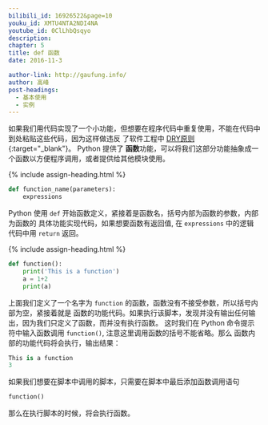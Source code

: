 ```yaml
---
bilibili_id: 16926522&page=10
youku_id: XMTU4NTA2NDI4NA
youtube_id: 0ClLhbQsqyo
description: 
chapter: 5
title: def 函数
date: 2016-11-3

author-link: http://gaufung.info/
author: 高峰
post-headings:
  - 基本使用
  - 实例
---
```




如果我们用代码实现了一个小功能，但想要在程序代码中重复使用，不能在代码中到处粘贴这些代码，因为这样做违反
了软件工程中 [DRY原则](https://en.wikipedia.org/wiki/Don%27t_repeat_yourself){:target="_blank"}。 Python 提供了
**函数**功能，可以将我们这部分功能抽象成一个函数以方便程序调用，或者提供给其他模块使用。

{% include assign-heading.html %}

```python
def function_name(parameters):
    expressions
```

Python 使用 `def` 开始函数定义，紧接着是函数名，括号内部为函数的参数，内部为函数的
具体功能实现代码，如果想要函数有返回值, 在 `expressions` 中的逻辑代码中用 `return` 返回。

{% include assign-heading.html %}

```python
def function():
    print('This is a function')
    a = 1+2
    print(a)
```

上面我们定义了一个名字为 `function` 的函数，函数没有不接受参数，所以括号内部为空，紧接着就是
函数的功能代码。如果执行该脚本，发现并没有输出任何输出，因为我们只定义了函数，而并没有执行函数。
这时我们在 Python 命令提示符中输入函数调用 `function()`, 注意这里调用函数的括号不能省略。那么
函数内部的功能代码将会执行，输出结果：

```python
This is a function
3
```

如果我们想要在脚本中调用的脚本，只需要在脚本中最后添加函数调用语句

```python
function()
```

那么在执行脚本的时候，将会执行函数。